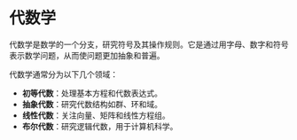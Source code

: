 # 代数学

代数学是数学的一个分支，研究符号及其操作规则。它是通过用字母、数字和符号表示数学问题，从而使问题更加抽象和普遍。

代数学通常分为以下几个领域：
- **初等代数**：处理基本方程和代数表达式。
- **抽象代数**：研究代数结构如群、环和域。
- **线性代数**：关注向量、矩阵和线性方程组。
- **布尔代数**：研究逻辑代数，用于计算机科学。